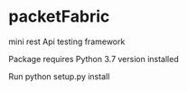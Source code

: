 # packetFabric
mini rest Api testing framework

Package requires Python 3.7 version installed

Run python setup.py install



